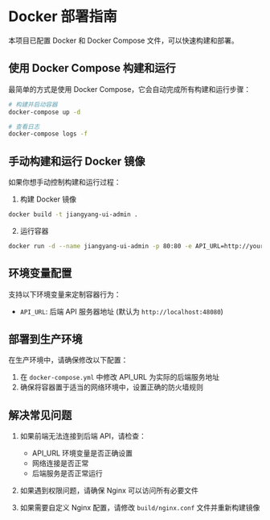 # Docker 部署指南

本项目已配置 Docker 和 Docker Compose 文件，可以快速构建和部署。

## 使用 Docker Compose 构建和运行

最简单的方式是使用 Docker Compose，它会自动完成所有构建和运行步骤：

```bash
# 构建并启动容器
docker-compose up -d

# 查看日志
docker-compose logs -f
```

## 手动构建和运行 Docker 镜像

如果你想手动控制构建和运行过程：

1. 构建 Docker 镜像

```bash
docker build -t jiangyang-ui-admin .
```

2. 运行容器

```bash
docker run -d --name jiangyang-ui-admin -p 80:80 -e API_URL=http://your-api-server:48080 jiangyang-ui-admin
```

## 环境变量配置

支持以下环境变量来定制容器行为：

- `API_URL`: 后端 API 服务器地址 (默认为 `http://localhost:48080`)

## 部署到生产环境

在生产环境中，请确保修改以下配置：

1. 在 `docker-compose.yml` 中修改 API_URL 为实际的后端服务地址
2. 确保将容器置于适当的网络环境中，设置正确的防火墙规则

## 解决常见问题

1. 如果前端无法连接到后端 API，请检查：
   - API_URL 环境变量是否正确设置
   - 网络连接是否正常
   - 后端服务是否正常运行

2. 如果遇到权限问题，请确保 Nginx 可以访问所有必要文件

3. 如果需要自定义 Nginx 配置，请修改 `build/nginx.conf` 文件并重新构建镜像 